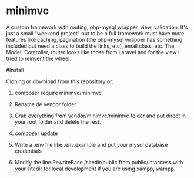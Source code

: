 # minimvc
A custom framework with routing, php-mysql wrapper, view, validation.
It's just a small "weekend project" but to be a full framework must have more features like caching, pagination (the php-mysql wrapper has something included but need a class to build the links, etc), email class, etc. The Model, Controller, router looks like those from Laravel and for the view I tried to reinvent the wheel.

#Install

Cloning or download from this repository or:

1. composer require minimvc/minimvc

2. Rename de vendor folder

3. Grab everything from vendor/minimvc/minimvc folder and put direct in your root folder and delete the rest.

4. composer update

5. Write a .env file like .env.example and put your mysql database credentials

6. Modify the line RewriteBase /sitedir/public from public/.htaccess with your sitedir for local development if you are using xampp, wampp.
